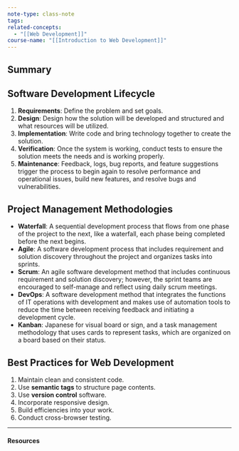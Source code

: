 ```yaml
---
note-type: class-note
tags:
related-concepts:
  - "[[Web Development]]"
course-name: "[[Introduction to Web Development]]"
---
```

## Summary

## Software Development Lifecycle
1. **Requirements**: Define the problem and set goals.
2. **Design**: Design how the solution will be developed and structured and what resources will be utilized.
3. **Implementation**: Write code and bring technology together to create the solution.
4. **Verification**: Once the system is working, conduct tests to ensure the solution meets the needs and is working properly.
5. **Maintenance**: Feedback, logs, bug reports, and feature suggestions trigger the process to begin again to resolve performance and operational issues, build new features, and resolve bugs and vulnerabilities.
## Project Management Methodologies
- **Waterfall**: A sequential development process that flows from one phase of the project to the next, like a waterfall, each phase being completed before the next begins.
- **Agile**: A software development process that includes requirement and solution discovery throughout the project and organizes tasks into sprints.
- **Scrum**: An agile software development method that includes continuous requirement and solution discovery; however, the sprint teams are encouraged to self-manage and reflect using daily scrum meetings.
- **DevOps**: A software development method that integrates the functions of IT operations with development and makes use of automation tools to reduce the time between receiving feedback and initiating a development cycle.
- **Kanban**: Japanese for visual board or sign, and a task management methodology that uses cards to represent tasks, which are organized on a board based on their status.
## Best Practices for Web Development
1. Maintain clean and consistent code.
2. Use **semantic tags** to structure page contents.
3. Use **version control** software.
4. Incorporate responsive design.
5. Build efficiencies into your work.
6. Conduct cross-browser testing.


---
#### Resources